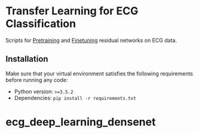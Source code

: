# Transfer Learning for ECG Classification

Scripts for [Pretraining](pretraining) and [Finetuning](finetuning) residual networks on ECG data.

## Installation

Make sure that your virtual environment satisfies the following requirements before running any code:

* Python version: `>=3.5.2`
* Dependencies: `pip install -r requirements.txt`
# ecg_deep_learning_densenet
